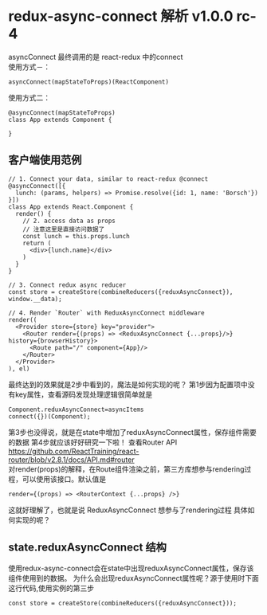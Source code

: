 redux-async-connect 解析 v1.0.0 rc-4
=======================
asyncConnect 最终调用的是 react-redux 中的connect  
使用方式－：  
```
asyncConnect(mapStateToProps)(ReactComponent)
```
使用方式二： 
```
@asyncConnect(mapStateToProps)
class App extends Component {
	
}
```
## 客户端使用范例
```
// 1. Connect your data, similar to react-redux @connect
@asyncConnect([{
  lunch: (params, helpers) => Promise.resolve({id: 1, name: 'Borsch'})
}])
class App extends React.Component {
  render() {
    // 2. access data as props
    // 注意这里是直接访问数据了
    const lunch = this.props.lunch
    return (
      <div>{lunch.name}</div>
    )
  }
}

// 3. Connect redux async reducer
const store = createStore(combineReducers({reduxAsyncConnect}), window.__data);

// 4. Render `Router` with ReduxAsyncConnect middleware
render((
  <Provider store={store} key="provider">
    <Router render={(props) => <ReduxAsyncConnect {...props}/>} history={browserHistory}>
      <Route path="/" component={App}/>
    </Router>
  </Provider>
), el)
```
最终达到的效果就是2步中看到的，魔法是如何实现的呢？
第1步因为配置项中没有key属性，查看源码发现处理逻辑很简单就是
```
Component.reduxAsyncConnect=asyncItems 
connect({})(Component);
```
第3步也没得说，就是在state中增加了reduxAsyncConnect属性，保存组件需要的数据
第4步就应该好好研究一下啦！
查看Router API https://github.com/ReactTraining/react-router/blob/v2.8.1/docs/API.md#router  
对render(props)的解释，在Route组件渲染之前，第三方库想参与rendering过程，可以使用该接口。默认值是  
```
render={(props) => <RouterContext {...props} />}
```
这就好理解了，也就是说 ReduxAsyncConnect 想参与了rendering过程
具体如何实现的呢？

## state.reduxAsyncConnect 结构
使用redux-async-connect会在state中出现reduxAsyncConnect属性，保存该组件使用到的数据。
为什么会出现reduxAsyncConnect属性呢？源于使用时下面这行代码,使用实例的第三步
```
const store = createStore(combineReducers({reduxAsyncConnect}));
```